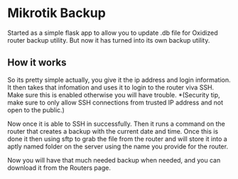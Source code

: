 # Mikrotik Backup
Started as a simple flask app to allow you to update .db file for Oxidized router backup utility.
But now it has turned into its own backup utility.

## How it works
So its pretty simple actually, you give it the ip address and login information.
It then takes that infomation and uses it to login to the router viva SSH.
Make sure this is enabled otherwise you will have trouble. 
*(Security tip, make sure to only allow SSH connections from trusted IP address and not open to the public.)

Now once it is able to SSH in successfully. Then it runs a command on the router that creates a backup with the current date and time.
Once this is done it then using sftp to grab the file from the router and will store it into a aptly named folder on the server using the name you provide for the router. 

Now you will have that much needed backup when needed, and you can download it from the Routers page. 
